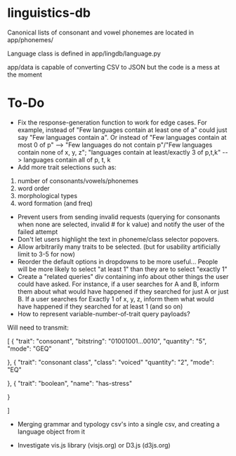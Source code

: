 # linguistics-db

Canonical lists of consonant and vowel phonemes are located in app/phonemes/

Language class is defined in app/lingdb/language.py

app/data is capable of converting CSV to JSON but the code is a mess at the moment


To-Do
========
* Fix the response-generation function to work for edge cases. For example, instead of "Few languages contain at least one of a" could just say "Few languages contain a". Or instead of "Few languages contain at most 0 of p" --> "Few languages do not contain p"/"Few languages contain none of x, y, z"; "languages contain at least/exactly 3 of p,t,k" --> languages contain all of p, t, k
* Add more trait selections such as:
1. number of consonants/vowels/phonemes
2. word order
3. morphological types
4. word formation (and freq)
* Prevent users from sending invalid requests (querying for consonants when none are selected, invalid # for k value) and notify the user of the failed attempt
* Don't let users highlight the text in phoneme/class selector popovers.
* Allow arbitrarily many traits to be selected. (but for usability artificially limit to 3-5 for now)
* Reorder the default options in dropdowns to be more useful... People will be more likely to select "at least 1" than they are to select "exactly 1"
* Create a "related queries" div containing info about other things the user could have asked. For instance, if a user searches for A and B, inform them about what would have happened if they searched for just A or just B. If a user searches for Exactly 1 of x, y, z, inform them what would have happened if they searched for at least 1 (and so on)
* How to represent variable-number-of-trait query payloads?

Will need to transmit:

[
  {
    "trait": "consonant",
    "bitstring": "01001001...0010",
    "quantity": "5",
    "mode": "GEQ"

  },
  {
    "trait": "consonant class",
    "class": "voiced"
    "quantity": "2",
    "mode": "EQ"

  },
  {
    "trait": "boolean",
    "name": "has-stress"

  }

]


* Merging grammar and typology csv's into a single csv, and creating a language object from it

* Investigate vis.js library (visjs.org) or D3.js (d3js.org)
